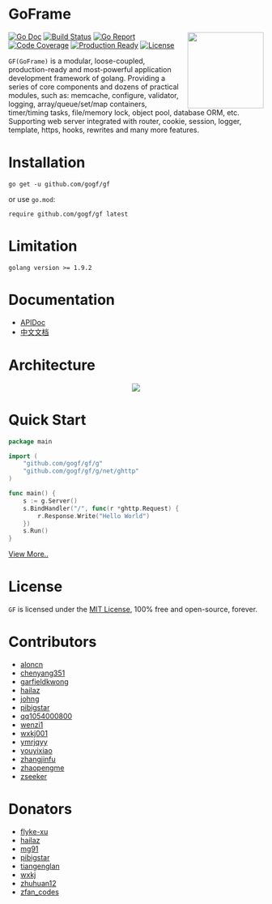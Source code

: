 # GoFrame 
<img align="right" height="150px" src="https://goframe.org/cover.png">

[![Go Doc](https://godoc.org/github.com/gogf/gf?status.svg)](https://godoc.org/github.com/gogf/gf) 
[![Build Status](https://travis-ci.org/gogf/gf.svg?branch=master)](https://travis-ci.org/gogf/gf) 
[![Go Report](https://goreportcard.com/badge/github.com/gogf/gf)](https://goreportcard.com/report/github.com/gogf/gf) 
[![Code Coverage](https://codecov.io/gh/gogf/gf/branch/master/graph/badge.svg)](https://codecov.io/gh/gogf/gf/branch/master)
[![Production Ready](https://img.shields.io/badge/production-ready-blue.svg)](https://github.com/gogf/gf)
[![License](https://img.shields.io/github/license/gogf/gf.svg?style=flat)](https://github.com/gogf/gf)

<!--
GoFrame is a modular, loose-coupled, production-ready and most-powerful application development framework of golang. Providing a series of core components and dozens of practical modules, such as: cache, logging, containers, timer, validator, database orm, etc. Supporting web server integrated with router, cookie, session, logger, configure, template, https, hooks, rewrites and many more features. 
-->

`GF(GoFrame)` is a modular, loose-coupled, production-ready and most-powerful application development framework of golang. Providing a series of core components and dozens of practical modules, such as: memcache, configure, validator, logging, array/queue/set/map containers, timer/timing tasks, file/memory lock, object pool, database ORM, etc. Supporting web server integrated with router, cookie, session, logger, template, https, hooks, rewrites and many more features. 

# Installation
```
go get -u github.com/gogf/gf
```
or use `go.mod`:
```
require github.com/gogf/gf latest
```

# Limitation
```
golang version >= 1.9.2
```

# Documentation

* [APIDoc](https://godoc.org/github.com/gogf/gf)
* [中文文档](https://goframe.org)

# Architecture
<div align=center>
<img src="https://goframe.org/images/arch.png"/>
</div>

# Quick Start

```go
package main

import (
    "github.com/gogf/gf/g"
    "github.com/gogf/gf/g/net/ghttp"
)

func main() {
    s := g.Server()
    s.BindHandler("/", func(r *ghttp.Request) {
        r.Response.Write("Hello World")
    })
    s.Run()
}
```

[View More..](https://goframe.org/start/index)


# License

`GF` is licensed under the [MIT License](LICENSE), 100% free and open-source, forever.

# Contributors

- [aloncn](https://github.com/aloncn)
- [chenyang351](https://github.com/chenyang351)
- [garfieldkwong](https://gitee.com/garfieldkwong)
- [hailaz](https://gitee.com/hailaz)
- [johng](https://gitee.com/johng)
- [pibigstar](https://github.com/pibigstar)
- [qq1054000800](https://gitee.com/qq1054000800)
- [wenzi1](https://gitee.com/wenzi1)
- [wxkj001](https://github.com/wxkj001)
- [ymrjqyy](https://gitee.com/ymrjqyy)
- [youyixiao](https://github.com/youyixiao)
- [zhangjinfu](https://gitee.com/zhangjinfu)
- [zhaopengme](https://github.com/zhaopengme)
- [zseeker](https://gitee.com/zseeker)

# Donators

- [flyke-xu](https://gitee.com/flyke-xu)
- [hailaz](https://gitee.com/hailaz)
- [mg91](https://gitee.com/mg91)
- [pibigstar](https://github.com/pibigstar)
- [tiangenglan](https://gitee.com/tiangenglan)
- [wxkj](https://gitee.com/wxkj)
- [zhuhuan12](https://gitee.com/zhuhuan12)
- [zfan_codes](https://gitee.com/zfan_codes)







